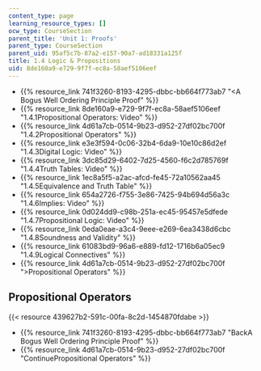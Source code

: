 ```yaml
---
content_type: page
learning_resource_types: []
ocw_type: CourseSection
parent_title: 'Unit 1: Proofs'
parent_type: CourseSection
parent_uid: 95af5c7b-87a2-e157-90a7-ad18331a125f
title: 1.4 Logic & Propositions
uid: 8de160a9-e729-9f7f-ec8a-58aef5106eef
---
```


*   {{% resource_link 741f3260-8193-4295-dbbc-bb664f773ab7 "\<A Bogus Well Ordering Principle Proof" %}}
*   {{% resource_link 8de160a9-e729-9f7f-ec8a-58aef5106eef "1.4.1Propositional Operators: Video" %}}
*   {{% resource_link 4d61a7cb-0514-9b23-d952-27df02bc700f "1.4.2Propositional Operators" %}}
*   {{% resource_link e3e3f594-0c06-32b4-6da9-10e10c86d2ef "1.4.3Digital Logic: Video" %}}
*   {{% resource_link 3dc85d29-6402-7d25-4560-f6c2d785769f "1.4.4Truth Tables: Video" %}}
*   {{% resource_link 1ec8a5f5-a2ac-afcd-fe45-72a10562aa45 "1.4.5Equivalence and Truth Table" %}}
*   {{% resource_link 654a2726-f755-3e86-7425-94b694d56a3c "1.4.6Implies: Video" %}}
*   {{% resource_link 0d024dd9-c98b-251a-ec45-95457e5dfede "1.4.7Propositional Logic: Video" %}}
*   {{% resource_link 0eda0eae-a3c4-9eee-e269-6ea3438d6cbc "1.4.8Soundness and Validity" %}}
*   {{% resource_link 61083bd9-96a6-e889-fd12-1716b6a05ec9 "1.4.9Logical Connectives" %}}
*   {{% resource_link 4d61a7cb-0514-9b23-d952-27df02bc700f "\>Propositional Operators" %}}

Propositional Operators
-----------------------

{{< resource 439627b2-591c-00fa-8c2d-1454870fdabe >}}

*   {{% resource_link 741f3260-8193-4295-dbbc-bb664f773ab7 "BackA Bogus Well Ordering Principle Proof" %}}
*   {{% resource_link 4d61a7cb-0514-9b23-d952-27df02bc700f "ContinuePropositional Operators" %}}